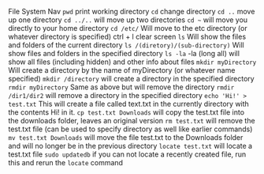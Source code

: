 File System Nav
	`pwd`     print working directory
	`cd`     change directory
		`cd ..`       move up one directory
		`cd ../..`     will move up two directories
		`cd ~`      will move you directly to your home directory
		`cd /etc/`      Will move to the etc directory (or whatever directory is specified)
	ctrl + l    clear screen
	`ls`       Will show the files and folders of the current directory
		`ls /(diretory)/(sub-directory)`        Will show files and folders in the specified directory
			`ls -la`       -la (long all) will show all files (including hidden) and other info about files
	`mkdir myDirectory`      Will create a directory by the name of myDirectory (or whatever name specified)
		`mkdir /directory`     will create a directory in the specified directory
	`rmdir myDirectory`       Same as above but will remove the directory
		`rmdir /dir1/dir2`        will remove a directory in the specified directory
	`echo 'Hi!' > test.txt`        This will create a file called text.txt in the currently directory with the contents Hi! in it.
	`cp test.txt Downloads`        will copy the test.txt file into the downloads folder, leaves an original version
	`rm test.txt`           will remove the test.txt file (can be used to specify directory as well like earlier commands)
	`mv test.txt Downloads`      will move the file test.txt to the Downloads folder and will no longer be in the previous directory
	`locate test.txt`      will locate a test.txt file
	`sudo updatedb`      if you can not locate a recently created file, run this and rerun the `locate` command